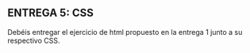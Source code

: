 
## ENTREGA 5: CSS

Debéis entregar el ejercicio de html propuesto en la entrega 1 junto a su respectivo CSS.




































